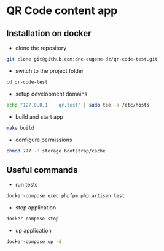 # QR Code content app #

## Installation on docker

- clone the repository

```bash
git clone git@github.com:dnc-eugene-dz/qr-code-test.git
```

- switch to the project folder
```bash
cd qr-code-test
```

-  setup development domains
```bash
echo "127.0.0.1    qr.test" | sudo tee -a /etc/hosts
```

- build and start app
```bash
make build
```

- configure permissions
```bash
chmod 777 -R storage bootstrap/cache
```

## Useful commands

- run tests

```bash
docker-compose exec phpfpm php artisan test
```

- stop application

```bash
docker-compose stop
```

- up application

```bash
docker-compose up -d
```
